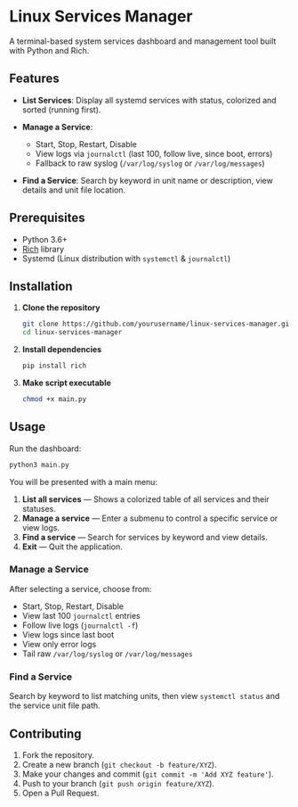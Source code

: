 # Linux Services Manager

A terminal-based system services dashboard and management tool built with Python and Rich.

## Features

* **List Services**: Display all systemd services with status, colorized and sorted (running first).
* **Manage a Service**:

  * Start, Stop, Restart, Disable
  * View logs via `journalctl` (last 100, follow live, since boot, errors)
  * Fallback to raw syslog (`/var/log/syslog` or `/var/log/messages`)
* **Find a Service**: Search by keyword in unit name or description, view details and unit file location.

## Prerequisites

* Python 3.6+
* [Rich](https://github.com/Textualize/rich) library
* Systemd (Linux distribution with `systemctl` & `journalctl`)

## Installation

1. **Clone the repository**

   ```bash
   git clone https://github.com/yourusername/linux-services-manager.git
   cd linux-services-manager
   ```

2. **Install dependencies**

   ```bash
   pip install rich
   ```

3. **Make script executable**

   ```bash
   chmod +x main.py
   ```

## Usage

Run the dashboard:

```bash
python3 main.py
```

You will be presented with a main menu:

1. **List all services** — Shows a colorized table of all services and their statuses.
2. **Manage a service** — Enter a submenu to control a specific service or view logs.
3. **Find a service** — Search for services by keyword and view details.
4. **Exit** — Quit the application.

### Manage a Service

After selecting a service, choose from:

* Start, Stop, Restart, Disable
* View last 100 `journalctl` entries
* Follow live logs (`journalctl -f`)
* View logs since last boot
* View only error logs
* Tail raw `/var/log/syslog` or `/var/log/messages`

### Find a Service

Search by keyword to list matching units, then view `systemctl status` and the service unit file path.

## Contributing

1. Fork the repository.
2. Create a new branch (`git checkout -b feature/XYZ`).
3. Make your changes and commit (`git commit -m 'Add XYZ feature'`).
4. Push to your branch (`git push origin feature/XYZ`).
5. Open a Pull Request.

